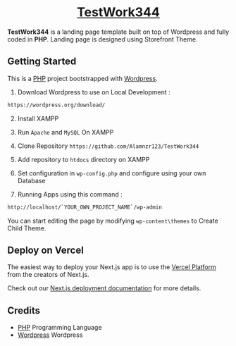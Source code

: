 <h1 align="center">
  <a href="https://github.com/Alamnzr123/TestWork344">
  TestWork344
  </a>
  <br />
</h1>

**TestWork344** is a landing page template built on top of Wordpress and fully coded in **PHP**.
Landing page is designed using Storefront Theme.

## Getting Started

This is a [PHP](https://www.php.net/) project bootstrapped with [Wordpress](https://wordpress.org/download/).

1. Download Wordpress to use on Local Development :

```bash
https://wordpress.org/download/
```

2. Install XAMPP

3. Run `Apache` and `MySQL` On XAMPP

4. Clone Repository `https://github.com/Alamnzr123/TestWork344`

5. Add repository to `htdocs` directory on XAMPP

6. Set configuration in `wp-config.php` and configure using your own Database

7. Running Apps using this command :

```bash
http://localhost/`YOUR_OWN_PROJECT_NAME`/wp-admin
```

You can start editing the page by modifying `wp-content\themes` to Create Child Theme.

## Deploy on Vercel

The easiest way to deploy your Next.js app is to use the [Vercel Platform](https://vercel.com/new?utm_medium=default-template&filter=next.js&utm_source=create-next-app&utm_campaign=create-next-app-readme) from the creators of Next.js.

Check out our [Next.js deployment documentation](https://nextjs.org/docs/deployment) for more details.

## Credits
- [PHP](https://www.php.net/) Programming Language
- [Wordpress](https://wordpress.org/download/) Wordpress
